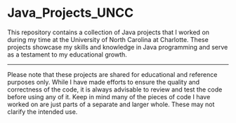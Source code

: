 # Java_Projects_UNCC

This repository contains a collection of Java projects that I worked on during my time at the University of North Carolina at Charlotte.
These projects showcase my skills and knowledge in Java programming and serve as a testament to my educational growth.

------------

Please note that these projects are shared for educational and reference purposes only.
While I have made efforts to ensure the quality and correctness of the code, it is always advisable to review and test the code before using any of it. Keep in mind many of the pieces of code I have worked on are just parts of a separate and larger whole. These may not clarify the intended use.
